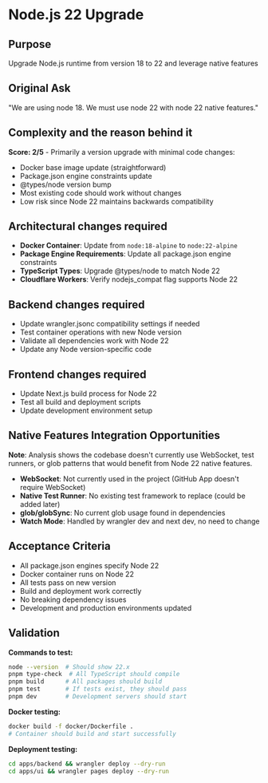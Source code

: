 # Node.js 22 Upgrade

## Purpose

Upgrade Node.js runtime from version 18 to 22 and leverage native features

## Original Ask
"We are using node 18. We must use node 22 with node 22 native features."

## Complexity and the reason behind it
**Score: 2/5** - Primarily a version upgrade with minimal code changes:
- Docker base image update (straightforward)
- Package.json engine constraints update
- @types/node version bump
- Most existing code should work without changes
- Low risk since Node 22 maintains backwards compatibility

## Architectural changes required

- **Docker Container**: Update from `node:18-alpine` to `node:22-alpine`
- **Package Engine Requirements**: Update all package.json engine constraints
- **TypeScript Types**: Upgrade @types/node to match Node 22
- **Cloudflare Workers**: Verify nodejs_compat flag supports Node 22

## Backend changes required

- Update wrangler.jsonc compatibility settings if needed
- Test container operations with new Node version
- Validate all dependencies work with Node 22
- Update any Node version-specific code

## Frontend changes required

- Update Next.js build process for Node 22
- Test all build and deployment scripts
- Update development environment setup

## Native Features Integration Opportunities

**Note**: Analysis shows the codebase doesn't currently use WebSocket, test runners, or glob patterns that would benefit from Node 22 native features.

- **WebSocket**: Not currently used in the project (GitHub App doesn't require WebSocket)
- **Native Test Runner**: No existing test framework to replace (could be added later)
- **glob/globSync**: No current glob usage found in dependencies
- **Watch Mode**: Handled by wrangler dev and next dev, no need to change

## Acceptance Criteria

- All package.json engines specify Node 22
- Docker container runs on Node 22
- All tests pass on new version
- Build and deployment work correctly
- No breaking dependency issues
- Development and production environments updated

## Validation

**Commands to test:**
```bash
node --version  # Should show 22.x
pnpm type-check  # All TypeScript should compile
pnpm build      # All packages should build
pnpm test       # If tests exist, they should pass
pnpm dev        # Development servers should start
```

**Docker testing:**
```bash
docker build -f docker/Dockerfile .
# Container should build and start successfully
```

**Deployment testing:**
```bash
cd apps/backend && wrangler deploy --dry-run
cd apps/ui && wrangler pages deploy --dry-run
```
